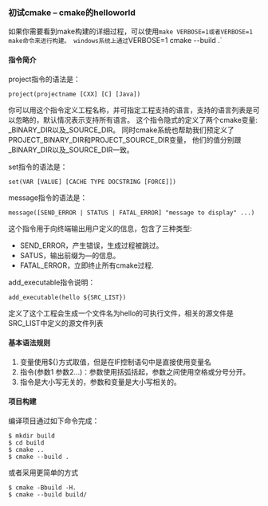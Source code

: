 ### 初试cmake – cmake的helloworld

如果你需要看到make构建的详细过程，可以使用`make VERBOSE=1或者VERBOSE=1 make命令来进行构建。
windows系统上通过`VERBOSE=1 cmake --build .`

#### 指令简介

project指令的语法是：
```
project(projectname [CXX] [C] [Java])
```
你可以用这个指令定义工程名称，并可指定工程支持的语言，支持的语言列表是可以忽略的，默认情况表示支持所有语言。
这个指令隐式的定义了两个cmake变量: <projectname>_BINARY_DIR以及<projectname>_SOURCE_DIR。
同时cmake系统也帮助我们预定义了PROJECT_BINARY_DIR和PROJECT_SOURCE_DIR变量，
他们的值分别跟<projectname>_BINARY_DIR以及<projectname>_SOURCE_DIR一致。

set指令的语法是：
```
set(VAR [VALUE] [CACHE TYPE DOCSTRING [FORCE]])
```

message指令的语法是：
```
message([SEND_ERROR | STATUS | FATAL_ERROR] "message to display" ...)
```
这个指令用于向终端输出用户定义的信息，包含了三种类型:
- SEND_ERROR，产生错误，生成过程被跳过。
- SATUS，输出前缀为—的信息。
- FATAL_ERROR，立即终止所有cmake过程.

add_executable指令说明：
```
add_executable(hello ${SRC_LIST})
```
定义了这个工程会生成一个文件名为hello的可执行文件，相关的源文件是SRC_LIST中定义的源文件列表

#### 基本语法规则

1. 变量使用${}方式取值，但是在IF控制语句中是直接使用变量名
2. 指令(参数1 参数2...)：参数使用括弧括起，参数之间使用空格或分号分开。
3. 指令是大小写无关的，参数和变量是大小写相关的。

#### 项目构建

编译项目通过如下命令完成：

```shell
$ mkdir build
$ cd build
$ cmake ..
$ cmake --build .
```

或者采用更简单的方式

```shell
$ cmake -Bbuild -H.
$ cmake --build build/
```

